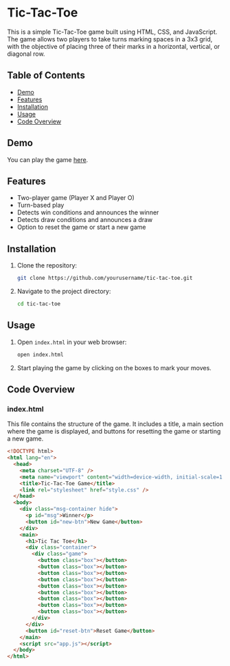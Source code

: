 # Tic-Tac-Toe

This is a simple Tic-Tac-Toe game built using HTML, CSS, and JavaScript. The game allows two players to take turns marking spaces in a 3x3 grid, with the objective of placing three of their marks in a horizontal, vertical, or diagonal row.

## Table of Contents

- [Demo](#demo)
- [Features](#features)
- [Installation](#installation)
- [Usage](#usage)
- [Code Overview](#code-overview)


## Demo

You can play the game [here]([(https://<username>.github.io/Tic-Tac-Toe/)).

## Features

- Two-player game (Player X and Player O)
- Turn-based play
- Detects win conditions and announces the winner
- Detects draw conditions and announces a draw
- Option to reset the game or start a new game

## Installation

1. Clone the repository:
    ```sh
    git clone https://github.com/yourusername/tic-tac-toe.git
    ```
2. Navigate to the project directory:
    ```sh
    cd tic-tac-toe
    ```

## Usage

1. Open `index.html` in your web browser:
    ```sh
    open index.html
    ```

2. Start playing the game by clicking on the boxes to mark your moves.

## Code Overview

### index.html

This file contains the structure of the game. It includes a title, a main section where the game is displayed, and buttons for resetting the game or starting a new game.

```html
<!DOCTYPE html>
<html lang="en">
  <head>
    <meta charset="UTF-8" />
    <meta name="viewport" content="width=device-width, initial-scale=1.0" />
    <title>Tic-Tac-Toe Game</title>
    <link rel="stylesheet" href="style.css" />
  </head>
  <body>
    <div class="msg-container hide">
      <p id="msg">Winner</p>
      <button id="new-btn">New Game</button>
    </div>
    <main>
      <h1>Tic Tac Toe</h1>
      <div class="container">
        <div class="game">
          <button class="box"></button>
          <button class="box"></button>
          <button class="box"></button>
          <button class="box"></button>
          <button class="box"></button>
          <button class="box"></button>
          <button class="box"></button>
          <button class="box"></button>
          <button class="box"></button>
        </div>
      </div>
      <button id="reset-btn">Reset Game</button>
    </main>
    <script src="app.js"></script>
  </body>
</html>
